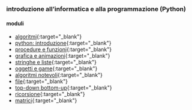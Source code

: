 ### introduzione all’informatica e alla programmazione (Python)
#### moduli
- [algoritmi](http://albertoferrari.github.io/informatica/lezioni3/c3-01-algoritmi.pdf){:target="_blank"}
- [python: introduzione](http://albertoferrari.github.io/informatica/lezioni3/c3-02-python-introduzione.pdf){:target="_blank"}
- [procedure e funzioni](http://albertoferrari.github.io/informatica/lezioni3/c3-03-funzioni.pdf){:target="_blank"}
- [grafica e animazioni](http://albertoferrari.github.io/informatica/lezioni3/c3-04-grafica_animazioni.pdf){:target="_blank"}
- [stringhe e liste](http://albertoferrari.github.io/informatica/lezioni3/c3-05-stringhe_liste.pdf){:target="_blank"}
- [oggetti e game](http://albertoferrari.github.io/informatica/lezioni3/c3-06-oggetti&game.pdf){:target="_blank"}
- [algoritmi notevoli](http://albertoferrari.github.io/informatica/lezioni3/c3-07-algoritmi_notevoli.pdf){:target="_blank"}
- [file](http://albertoferrari.github.io/informatica/lezioni3/c3-08-file.pdf){:target="_blank"}
- [top-down bottom-up](http://albertoferrari.github.io/informatica/lezioni3/c3-09-metodologie.pdf){:target="_blank"}
- [ricorsione](http://albertoferrari.github.io/informatica/lezioni3/c3-10-ricorsione.pdf){:target="_blank"}
- [matrici](http://albertoferrari.github.io/informatica/lezioni3/c3-11-matrici.pdf){:target="_blank"}
